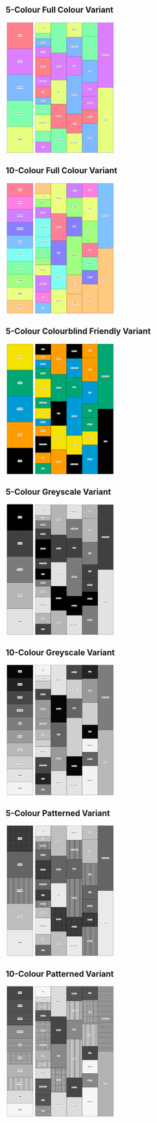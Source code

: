 ## 5-Colour Full Colour Variant
<img src="/Samples/Legends/Colour_5_Legend_Vertical.png" title="5-Variant Full Colour" width="75px"/><img src="/Samples/Pages/Colour_5_1820_06_15_CaledonianMercury_1.png" title="5-Variant Full Colour" width="213px"/>

## 10-Colour Full Colour Variant
<img src="/Samples/Legends/Colour_10_Legend_Vertical.png" title="10-Variant Full Colour" width="75px"/><img src="/Samples/Pages/Colour_10_1820_06_15_CaledonianMercury_1.png" title="10-Variant Full Colour" width="213px"/>

## 5-Colour Colourblind Friendly Variant
<img src="/Samples/Legends/Colourblind_5_Legend_Vertical.png" title="5-Variant Colourblind Friendly" width="75px"/><img src="/Samples/Pages/Colourblind_5_1820_06_15_CaledonianMercury_1.png" title="5-Variant Colourblind Friendly" width="213px"/>

## 5-Colour Greyscale Variant
<img src="/Samples/Legends/Greyscale_5_Legend_Vertical.png" title="5-Variant Greyscale" width="75px"/><img src="/Samples/Pages/Greyscale_5_1820_06_15_CaledonianMercury_1.png" title="5-Variant Greyscale" width="213px"/>

## 10-Colour Greyscale Variant
<img src="/Samples/Legends/Greyscale_10_Legend_Vertical.png" title="10-Variant Greyscale" width="75px"/><img src="/Samples/Pages/Greyscale_10_820_06_15_CaledonianMercury_1.png" title="10-Variant Greyscale" width="213px"/>

## 5-Colour Patterned Variant
<img src="/Samples/Legends/Patterned_5_Legend_Vertical.png" title="5-Variant Patterned" width="75px"/><img src="/Samples/Pages/Patterned_5_1820_06_15_CaledonianMercury_1.png" title="5-Variant Patterned" width="213px"/>

## 10-Colour Patterned Variant
<img src="/Samples/Legends/Patterned_10_Legend_Vertical.png" title="10-Variant Patterned" width="75px"/><img src="/Samples/Pages/Patterned_10_1820_06_15_CaledonianMercury_1.png" title="10-Variant Patterned" width="213px"/>









